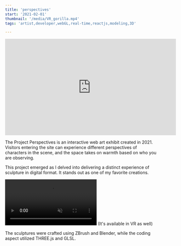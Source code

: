 ```yaml
---
title: 'perspectives'
start: '2021-02-01'
thumbnail: '/media/VR_gorilla.mp4'
tags: 'artist,developer,webGL,real-time,reactjs,modeling,3D'

---
```


<iframe width="560" height="315" src="https://www.youtube.com/embed/ReIv7O2MJ10?si=LpM32XxUiicuLe2R" title="YouTube video player" frameborder="0" allow="accelerometer; autoplay; clipboard-write; encrypted-media; gyroscope; picture-in-picture; web-share" allowfullscreen></iframe>


The Project Perspectives is an interactive web art exhibit created in 2021. Visitors entering the site can experience different perspectives of characters in the scene, and the space takes on warmth based on who you are observing.

This project emerged as I delved into delivering a distinct experience of sculpture in digital format. It stands out as one of my favorite creations.

<video muted autoplay loop><source src='/media/VR_gorilla.mp4'></video>
(It's available in VR as well)

The sculptures were crafted using ZBrush and Blender, while the coding aspect utilized THREE.js and GLSL.
